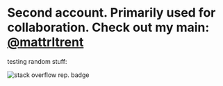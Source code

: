 # Second account. Primarily used for collaboration. Check out my main: [@mattrltrent](https://github.com/mattrltrent)

testing random stuff:

![stack overflow rep. badge](https://stackoverflow-badge.herokuapp.com/stack_overflow?username=13029516&period=year)
